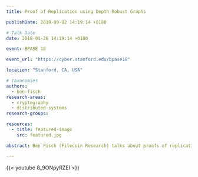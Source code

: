 ```yaml
---
title: Proof of Replication using Depth Robust Graphs

publishDate: 2019-09-02 14:19:14 +0100

# Talk Date
date: 2018-01-26 14:19:14 +0100

event: BPASE 18

event_url: "https://cyber.stanford.edu/bpase18"

location: "Stanford, CA, USA"

# Taxonomies
authors:
  - ben-fisch
research-areas:
  - cryptography
  - distributed-systems
research-groups:

resources:
  - title: featured-image
    src: featured.jpg

abstract: Ben Fisch (Filecoin Research) talks about proofs of replication using DRGs at BPASE 18.

---
```

{{< youtube  8_9ONpyRZEI >}}
